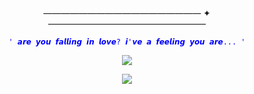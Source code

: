 #

<p align="center">
—————————————————— ✦ —————————————————— 
</p>


<p align="center">
<code style="color : blue">' 𝙖𝙧𝙚 𝙮𝙤𝙪 𝙛𝙖𝙡𝙡𝙞𝙣𝙜 𝙞𝙣 𝙡𝙤𝙫𝙚? 𝙞'𝙫𝙚 𝙖 𝙛𝙚𝙚𝙡𝙞𝙣𝙜 𝙮𝙤𝙪 𝙖𝙧𝙚... '</code>
</p>

<p align="center">
<img src="https://github.com/user-attachments/assets/4a7efbf2-4768-4ab4-800f-c6f23753a10b"/> 
</p>


<p align="center">
<img src="https://github.com/user-attachments/assets/8a0e81ae-4b75-43ae-84f9-7a908bb8d9b5"/> 
</p>



#

</p>

</p>
<!--

**mochitails/mochitails** is a ✨ _special_ ✨ repository because its `README.md` (this file) appears on your GitHub profile.


